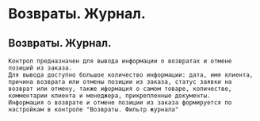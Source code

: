 ﻿---
description: 2.4.7
---
# Возвраты. Журнал.
## Возвраты. Журнал.
	Контрол предназначен для вывода информации о возвратах и отмене позиций из заказа.
	Для вывода доступно большое количество информации: дата, имя клиента, причина возврата или отмены позиции из заказа, статус заявки на возврат или отмену, также иформация о самом товаре, количестве, комментарии клиента и менеджера, прикрепленные документы.
	Информация о возврате и отмене позиции из заказа формируется по настройкам в контроле "Возвраты. Фильтр журнала"
